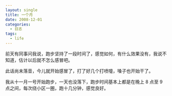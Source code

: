 ```yaml
---
layout: single
title: 一个月
date: 2008-12-01
categories:
  - 日志
tags:
  - life
---
```


前天有同事问我说，跑步坚持了一段时间了，感觉如何，有什么效果没有，我说不知道，估计以后就不怎么感冒吧。

此话尚未落音，今儿就开始感冒了，打了好几个打喷嚏，嗓子也开始干了。

我从十一月一号开始跑步，一天也没落下，跑步时间基本上都是在晚上 8 点至 9 点之间，每次绕小区一圈，跑十几分钟，感觉良好。
